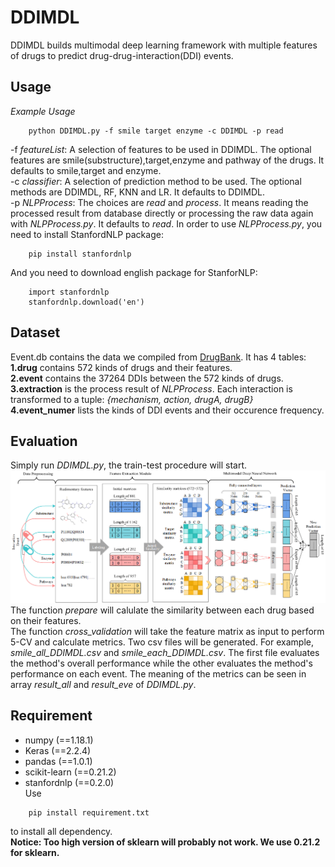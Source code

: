 # DDIMDL
DDIMDL builds multimodal deep learning framework with multiple features of drugs to predict drug-drug-interaction(DDI) events.
## Usage
*Example Usage*
```
    python DDIMDL.py -f smile target enzyme -c DDIMDL -p read
```
-f *featureList*: A selection of features to be used in DDIMDL. The optional features are smile(substructure),target,enzyme and pathway of the drugs. It defaults to smile,target and enzyme.  
-c *classifier*: A selection of prediction method to be used. The optional methods are DDIMDL, RF, KNN and LR. It defaults to DDIMDL.  
-p *NLPProcess*: The choices are *read* and *process*. It means reading the processed result from database directly or processing the raw data again with *NLPProcess.py*. It defaults to *read*. In order to use *NLPProcess.py*, you need to install StanfordNLP package:

```
    pip install stanfordnlp
```
And you need to download english package for StanforNLP:
```
    import stanfordnlp
    stanfordnlp.download('en')
```
## Dataset
Event.db contains the data we compiled from [DrugBank](https://www.drugbank.ca/). It has 4 tables:  
**1.drug** contains 572 kinds of drugs and their features.  
**2.event** contains the 37264 DDIs between the 572 kinds of drugs.  
**3.extraction** is the process result of *NLPProcess*. Each interaction is transformed to a tuple: *{mechanism, action, drugA, drugB}*  
**4.event_numer** lists the kinds of DDI events and their occurence frequency.  
## Evaluation
Simply run *DDIMDL.py*, the train-test procedure will start.
![avatar](https://raw.githubusercontent.com/YifanDengWHU/img/master/workFlow.bmp)
The function *prepare* will calulate the similarity between each drug based on their features.  
The function *cross_validation* will take the feature matrix as input to perform 5-CV and calculate metrics. Two csv files will be generated. For example, *smile_all_DDIMDL.csv* and *smile_each_DDIMDL.csv*. The first file evaluates the method's overall performance while the other evaluates the method's performance on each event. The meaning of the metrics can be seen in array *result_all* and *result_eve* of *DDIMDL.py*.
## Requirement
- numpy (==1.18.1)
- Keras (==2.2.4)
- pandas (==1.0.1)
- scikit-learn (==0.21.2)
- stanfordnlp (==0.2.0)  
Use
```
    pip install requirement.txt
```
to install all dependency.  
**Notice: Too high version of sklearn will probably not work. We use 0.21.2 for sklearn.**
